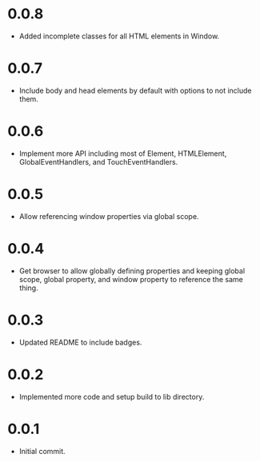 # 0.0.8

*   Added incomplete classes for all HTML elements in Window.

# 0.0.7

*   Include body and head elements by default with options to not include them.

# 0.0.6

*   Implement more API including most of Element, HTMLElement, GlobalEventHandlers, and TouchEventHandlers.

# 0.0.5

* Allow referencing window properties via global scope.

# 0.0.4

*   Get browser to allow globally defining properties and keeping global scope, global property, and window property to reference the same thing.

# 0.0.3

*   Updated README to include badges.

# 0.0.2

*   Implemented more code and setup build to lib directory.

# 0.0.1

*   Initial commit.
